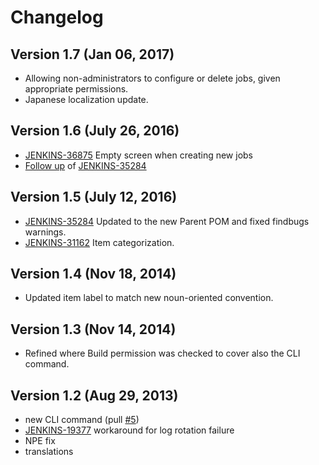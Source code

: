 # Changelog

## Version 1.7 (Jan 06, 2017)

-   Allowing non-administrators to configure or delete jobs, given
    appropriate permissions.
-   Japanese localization update.

## Version 1.6 (July 26, 2016)

-   [JENKINS-36875](https://issues.jenkins-ci.org/browse/JENKINS-36875)
    Empty screen when creating new jobs
-   [Follow
    up](https://github.com/jenkinsci/external-monitor-job-plugin/pull/15)
    of
    [JENKINS-35284](https://issues.jenkins-ci.org/browse/JENKINS-35284)

## Version 1.5 (July 12, 2016)

-   [JENKINS-35284](https://issues.jenkins-ci.org/browse/JENKINS-35284)
    Updated to the new Parent POM and fixed findbugs warnings.
-   [JENKINS-31162](https://issues.jenkins-ci.org/browse/JENKINS-31162)
    Item categorization.

## Version 1.4 (Nov 18, 2014)

-   Updated item label to match new noun-oriented convention.

## Version 1.3 (Nov 14, 2014)

-   Refined where Build permission was checked to cover also the CLI
    command.

## Version 1.2 (Aug 29, 2013)

-   new CLI command (pull [#5](https://github.com/jenkinsci/external-monitor-job-plugin/pull/5))
-   [JENKINS-19377](https://issues.jenkins-ci.org/browse/JENKINS-19377)
    workaround for log rotation failure
-   NPE fix
-   translations
